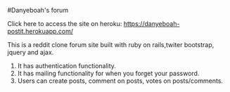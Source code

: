 #Danyeboah's forum

Click here to access the site on heroku:
https://danyeboah-postit.herokuapp.com/

This is a reddit clone forum site built with ruby on rails,twiter bootstrap, jquery and ajax.

1. It has authentication functionality.
2. It has mailing functionality for when you forget your password.
3. Users can create posts, comment on posts, votes on posts/comments.

